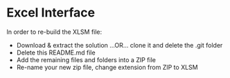 # Excel Interface
In order to re-build the XLSM file:
* Download & extract the solution ...OR... clone it and delete the .git folder
* Delete this README.md file
* Add the remaining files and folders into a ZIP file
* Re-name your new zip file, change extension from ZIP to XLSM
